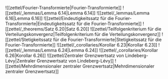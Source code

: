 ![[zettel/Fourier-Transformierte|Fourier-Transformierte]]
![[zettel/_lemmas/Lemma 6.14|Lemma 6.14]]
![[zettel/_lemmas/Lemma 6.16|Lemma 6.16]]
![[zettel/Eindeutigkeitssatz für die Fourier-Transformierte|Eindeutigkeitssatz für die Fourier-Transformierte]]
![[zettel/_theorems/Satz 6.20|Satz 6.20]]
![[zettel/Teilfolgenkriterium für die Verteilungskonvergenz|Teilfolgenkriterium für die Verteilungskonvergenz]]
![[zettel/Stetigkeitssatz für die Fourier-Transformierte|Stetigkeitssatz für die Fourier-Transformierte]]
![[zettel/_corollaries/Korollar 6.23|Korollar 6.23]]
![[zettel/_lemmas/Lemma 6.24|Lemma 6.24]]
![[zettel/_corollaries/Korollar 6.26|Korollar 6.26]]
![[zettel/Zentraler Grenzwertsatz von Lindeberg-Lévy|Zentraler Grenzwertsatz von Lindeberg-Lévy]]
![[zettel/Mehrdimensionaler zentraler Grenzwertsatz|Mehrdimensionaler zentraler Grenzwertsatz]]